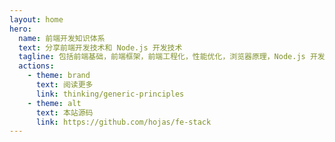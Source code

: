 ```yaml
---
layout: home
hero:
  name: 前端开发知识体系
  text: 分享前端开发技术和 Node.js 开发技术
  tagline: 包括前端基础，前端框架，前端工程化，性能优化，浏览器原理，Node.js 开发等
  actions:
    - theme: brand
      text: 阅读更多
      link: thinking/generic-principles
    - theme: alt
      text: 本站源码
      link: https://github.com/hojas/fe-stack
---
```

